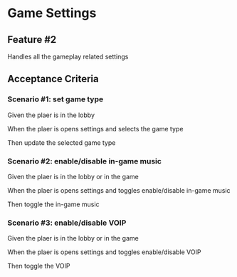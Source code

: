 # Game Settings

## Feature #2

Handles all the gameplay related settings

## Acceptance Criteria

### Scenario #1: set game type

  Given the plaer is in the lobby

  When the plaer is opens settings
  and selects the game type

  Then update the selected game type
  

### Scenario #2: enable/disable in-game music

  Given the plaer is in the lobby or in the game

  When the plaer is opens settings
  and toggles enable/disable in-game music

  Then toggle the in-game music
  
### Scenario #3: enable/disable VOIP

  Given the plaer is in the lobby or in the game

  When the plaer is opens settings
  and toggles enable/disable VOIP

  Then toggle the VOIP

